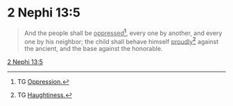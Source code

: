 # 2 Nephi 13:5

> And the people shall be <u>oppressed</u>[^a], every one by another, and every one by his neighbor; the child shall behave himself <u>proudly</u>[^b] against the ancient, and the base against the honorable.

[2 Nephi 13:5](https://www.churchofjesuschrist.org/study/scriptures/bofm/2-ne/13?lang=eng&id=p5#p5)


[^a]: TG [Oppression.](https://www.churchofjesuschrist.org/study/scriptures/tg/oppression?lang=eng)
[^b]: TG [Haughtiness.](https://www.churchofjesuschrist.org/study/scriptures/tg/haughtiness?lang=eng)
